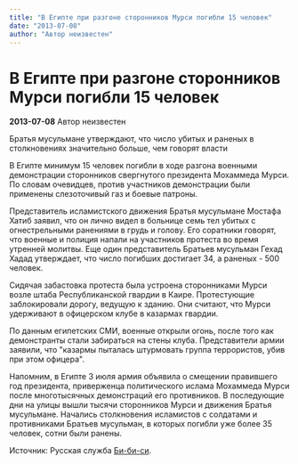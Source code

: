```yaml
---
title: "В Египте при разгоне сторонников Мурси погибли 15 человек"
date: "2013-07-08"
author: "Автор неизвестен"
---
```


# В Египте при разгоне сторонников Мурси погибли 15 человек

**2013-07-08** Автор неизвестен

Братья мусульмане утверждают, что число убитых и раненых в столкновениях значительно больше, чем говорят власти

В Египте минимум 15 человек погибли в ходе разгона военными демонстрации сторонников свергнутого президента Мохаммеда Мурси. По словам очевидцев, против участников демонстрации были применены слезоточивый газ и боевые патроны.

Представитель исламистского движения Братья мусульмане Мостафа Хатиб заявил, что он лично видел в больнице семь тел убитых с огнестрельными ранениями в грудь и голову. Его соратники говорят, что военные и полиция напали на участников протеста во время утренней молитвы. Еще один представитель Братьев мусульман Гехад Хадад утверждает, что число погибших достигает 34, а раненых - 500 человек.

Сидячая забастовка протеста была устроена сторонниками Мурси возле штаба Республиканской гвардии в Каире. Протестующие заблокировали дорогу, ведущую к зданию. Они считают, что Мурси удерживают в офицерском клубе в казармах гвардии.

По данным египетских СМИ, военные открыли огонь, после того как демонстранты стали забираться на стены клуба. Представители армии заявили, что "казармы пыталась штурмовать группа террористов, убив при этом офицера".

Напомним, в Египте 3 июля армия объявила о смещении правившего год президента, приверженца политического ислама Мохаммеда Мурси после многотысячных демонстраций его противников. В последующие дни на улицы вышли тысячи сторонников Мурси и движения Братья мусульмане. Начались столкновения исламистов с солдатами и противниками Братьев мусульман, в которых погибли уже более 35 человек, сотни были ранены.

Источник: Русская служба [Би-би-си](http://www.bbc.co.uk/russian/international/2013/07/130707_egypt_cairo_clashes.shtml).